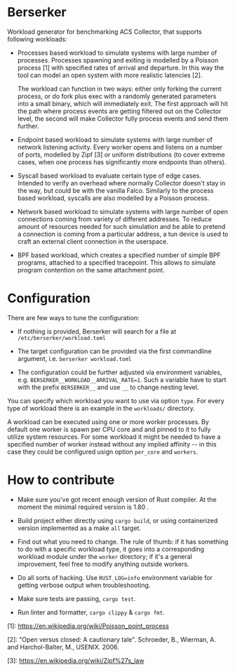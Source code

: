 # Berserker

Workload generator for benchmarking ACS Collector, that supports following
workloads:

* Processes based workload to simulate systems with large number of processes.
  Processes spawning and exiting is modelled by a Poisson process \[1\] with
  specified rates of arrival and departure. In this way the tool can model an
  open system with more realistic latencies \[2\].

  The workload can function in two ways: either only forking the current
  process, or do fork plus exec with a randomly generated parameters into a
  small binary, which will immediately exit. The first approach will hit the
  path where process events are getting filtered out on the Collector level,
  the second will make Collector fully process events and send them further.

* Endpoint based workload to simulate systems with large number of network
  listening activity. Every worker opens and listens on a number of ports,
  modelled by Zipf \[3\] or uniform distributions (to cover extreme cases, when
  one process has significantly more endpoints than others).

* Syscall based workload to evaluate certain type of edge cases. Intended to
  verify an overhead where normally Collector doesn't stay in the way, but
  could be with the vanilla Falco. Similarly to the process based workload,
  syscalls are also modelled by a Poisson process.

* Network based workload to simulate systems with large number of open
  connections coming from variety of different addresses. To reduce amount of
  resources needed for such simulation and be able to pretend a connection is
  coming from a particular address, a tun device is used to craft an external
  client connection in the userspace.

* BPF based workload, which creates a specified number of simple BPF programs,
  attached to a specified tracepoint. This allows to simulate program
  contention on the same attachment point.

# Configuration

There are few ways to tune the configuration:

* If nothing is provided, Berserker will search for a file at
  `/etc/berserker/workload.toml`

* The target configuration can be provided via the first commandline argument,
  i.e. `berserker workload.toml`

* The configuration could be further adjusted via environment variables, e.g.
  `BERSERKER__WORKLOAD__ARRIVAL_RATE=1`. Such a variable have to start with the
  prefix `BERSERKER__` and use `__` to change nesting level.

You can specify which workload you want to use via option `type`. For every
type of workload there is an example in the `workloads/` directory.

A workload can be executed using one or more worker processes. By default one
worker is spawn per CPU core and and pinned to it to fully utilize system
resources. For some workload it might be needed to have a specified number of
worker instead without any implied affinity -- in this case they could be
configured usign option `per_core` and `workers`.

# How to contribute

* Make sure you've got recent enough version of Rust compiler. At the moment
  the minimal required version is 1.80 .

* Build project either directly using `cargo build`, or using containerized
  version implemented as a make `all` target.

* Find out what you need to change. The rule of thumb: if it has something to
  do with a specific workload type, it goes into a corresponding workload
  module under the `worker` directory; if it's a general improvement, feel free
  to modify anything outside workers.

* Do all sorts of hacking. Use `RUST_LOG=info` environment variable for getting
  verbose output when troubleshooting.

* Make sure tests are passing, `cargo test`.

* Run linter and formatter, `cargo clippy` & `cargo fmt`.

\[1\]: https://en.wikipedia.org/wiki/Poisson_point_process

\[2\]: "Open versus closed: A cautionary tale". Schroeder, B., Wierman, A. and
Harchol-Balter, M., USENIX. 2006.

\[3\]: https://en.wikipedia.org/wiki/Zipf%27s_law
